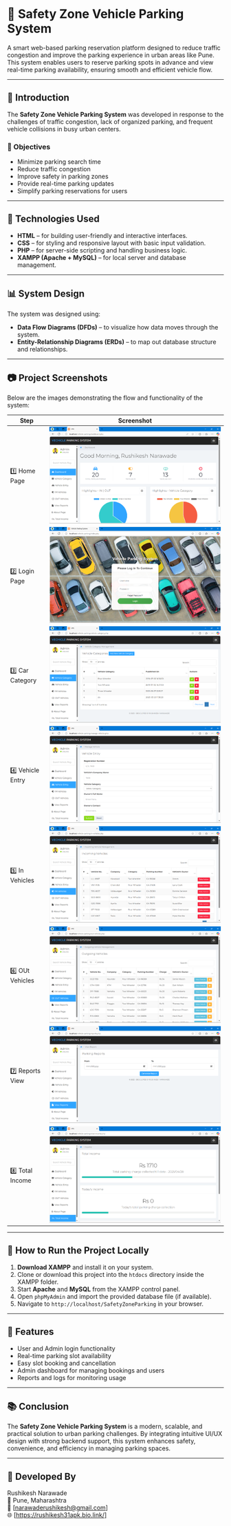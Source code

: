# 🚗 Safety Zone Vehicle Parking System

A smart web-based parking reservation platform designed to reduce traffic congestion and improve the parking experience in urban areas like Pune. This system enables users to reserve parking spots in advance and view real-time parking availability, ensuring smooth and efficient vehicle flow.

---

## 📌 Introduction

The **Safety Zone Vehicle Parking System** was developed in response to the challenges of traffic congestion, lack of organized parking, and frequent vehicle collisions in busy urban centers.

### 🧠 Objectives

- Minimize parking search time
- Reduce traffic congestion
- Improve safety in parking zones
- Provide real-time parking updates
- Simplify parking reservations for users

---

## 🔧 Technologies Used

- **HTML** – for building user-friendly and interactive interfaces.
- **CSS** – for styling and responsive layout with basic input validation.
- **PHP** – for server-side scripting and handling business logic.
- **XAMPP (Apache + MySQL)** – for local server and database management.

---

## 📊 System Design

The system was designed using:

- **Data Flow Diagrams (DFDs)** – to visualize how data moves through the system.
- **Entity-Relationship Diagrams (ERDs)** – to map out database structure and relationships.

---

## 📷 Project Screenshots

Below are the images demonstrating the flow and functionality of the system:

| Step | Screenshot |
|------|------------|
| 1️⃣ Home Page | ![](images/seven.png)  |
| 2️⃣ Login Page |  ![](images/eight.png) |
| 3️⃣ Car Category | ![](images/six.png)  |
| 4️⃣ Vehicle Entry | ![](images/five.png) |
| 5️⃣ In Vehicles | ![](images/four.png) |
| 6️⃣ OUt Vehicles | ![](images/three.png) |
| 7️⃣ Reports View |  ![](images/two.png)|
| 8️⃣ Total Income |![](images/one.png)|


---

## 🏁 How to Run the Project Locally

1. **Download XAMPP** and install it on your system.
2. Clone or download this project into the `htdocs` directory inside the XAMPP folder.
3. Start **Apache** and **MySQL** from the XAMPP control panel.
4. Open `phpMyAdmin` and import the provided database file (if available).
5. Navigate to `http://localhost/SafetyZoneParking` in your browser.

---

## 🚀 Features

- User and Admin login functionality
- Real-time parking slot availability
- Easy slot booking and cancellation
- Admin dashboard for managing bookings and users
- Reports and logs for monitoring usage

---

## 📚 Conclusion

The **Safety Zone Vehicle Parking System** is a modern, scalable, and practical solution to urban parking challenges. By integrating intuitive UI/UX design with strong backend support, this system enhances safety, convenience, and efficiency in managing parking spaces.

---

## 👤 Developed By

Rushikesh Narawade  
📍 Pune, Maharashtra  
📧 [narawaderushikesh@gmail.com]  
🌐 [https://rushikesh31apk.bio.link/]

